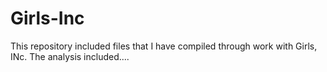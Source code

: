 # Girls-Inc
This repository included files that I have compiled through work with Girls, INc. The analysis included....
